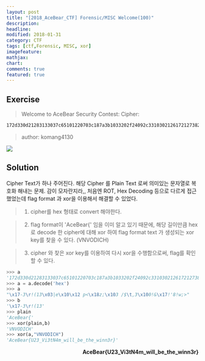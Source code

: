 ```yaml
---
layout: post
title: "[2018_AceBear_CTF] Forensic/MISC Welcome(100)"
description:
headline:
modified: 2018-01-31
category: CTF
tags: [ctf,Forensic, MISC, xor]
imagefeature:
mathjax:
chart:
comments: true
featured: true
---
```


## Exercise

> Welcome to AceBear Security Contest:
> Cipher:

```bash
172d330d21283133037c65101220703c187a3b1033202f24092c33103021261721273821773b3e
```
> author: komang4130

![](/images/2018-01-26-OSX-Tensorflow-Install/exercise.png)


## Solution

Cipher Text가 하나 주어진다. 해당 Cipher 를 Plain Text 로써 의미있는 문자열로 복호화 해내는 문제.
감이 모자란지라,, 처음엔 ROT, Hex Decoding 등으로 다르게 접근 했었는데 flag format 과 xor을 이용해서 해결할 수 있었다.

> 1. cipher를 hex 형태로 convert 해야한다.

> 2. flag format이 'AceBear{' 임을 이미 알고 있기 때문에, 해당 길이만큼 hex로 decode 한 cipher에 대해 xor 하여 flag format text 가 생성되는 xor key를 찾을 수 있다. (VNVODICH)

> 3. cipher 와 찾은 xor key를 이용하여 다시 xor을 수행함으로써, flag를 확인할 수 있다.

```python
>>> a
'172d330d21283133037c65101220703c187a3b1033202f24092c33103021261721273821773b3e'
>>> a = a.decode('hex')
>>> a
"\x17-3\r!(13\x03|e\x10\x12 p<\x18z;\x103 /$\t,3\x100!&\x17!'8!w;>"
>>> b
'\x17-3\r!(13'
>>> plain
'AceBear{'
>>> xor(plain,b)
'VNVODICH'
>>> xor(a,"VNVODICH")
'AceBear{U23_Vi3tN4m_will_be_the_winn3r}'
```

<p align='right'><strong>AceBear{U23_Vi3tN4m_will_be_the_winn3r}</strong></p>
